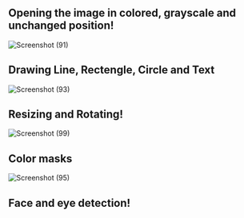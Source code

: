 ## Opening the image in colored, grayscale and unchanged position!
![Screenshot (91)](https://github.com/Ibrokhim7755/OpenCv/assets/89033710/c085b38c-45c6-4540-bb51-74ab937d4e53)
## Drawing Line, Rectengle, Circle and Text
![Screenshot (93)](https://github.com/Ibrokhim7755/OpenCv/assets/89033710/d15d1d5e-e7e6-4188-a6d4-a592e6098461)
## Resizing and Rotating!
![Screenshot (99)](https://github.com/Ibrokhim7755/OpenCv/assets/89033710/76fb47bf-4096-4430-86c3-e71b3a14622c)
## Color masks
![Screenshot (95)](https://github.com/Ibrokhim7755/OpenCv/assets/89033710/4ed69ae3-7468-4be8-84cc-1d9588078bcb)
## Face and eye detection!
